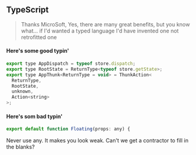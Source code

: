 ## TypeScript

> Thanks MicroSoft, Yes, there are many great benefits, but you know what... if I'd wanted a typed language I'd have invented one not retrofitted one

#### Here's some good typin'

```javascript
export type AppDispatch = typeof store.dispatch;
export type RootState = ReturnType<typeof store.getState>;
export type AppThunk<ReturnType = void> = ThunkAction<
  ReturnType,
  RootState,
  unknown,
  Action<string>
>;
```

#### Here's som bad typin'

```javascript
export default function Floating(props: any) {
```

Never use any. It makes you look weak. Can't we get a contractor to fill in the blanks?
